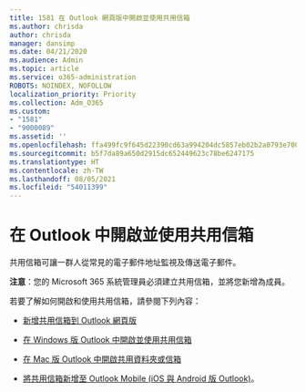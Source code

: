 ```yaml
---
title: 1581 在 Outlook 網頁版中開啟並使用共用信箱
ms.author: chrisda
author: chrisda
manager: dansimp
ms.date: 04/21/2020
ms.audience: Admin
ms.topic: article
ms.service: o365-administration
ROBOTS: NOINDEX, NOFOLLOW
localization_priority: Priority
ms.collection: Adm_O365
ms.custom:
- "1581"
- "9000089"
ms.assetid: ''
ms.openlocfilehash: ffa499fc9f645d22390cd63a994204dc5857eb02b2a0793e700d3a3e2ef50546
ms.sourcegitcommit: b5f7da89a650d2915dc652449623c78be6247175
ms.translationtype: HT
ms.contentlocale: zh-TW
ms.lasthandoff: 08/05/2021
ms.locfileid: "54011399"
---
```

# <a name="open-and-use-a-shared-mailbox-in-outlook"></a>在 Outlook 中開啟並使用共用信箱

共用信箱可讓一群人從常見的電子郵件地址監視及傳送電子郵件。 

**注意**：您的 Microsoft 365 系統管理員必須建立共用信箱，並將您新增為成員。

若要了解如何開啟和使用共用信箱，請參閱下列內容：

- [新增共用信箱到 Outlook 網頁版](https://support.office.com/article/Add-a-shared-mailbox-to-Outlook-on-the-web-98b5a90d-4e38-415d-a030-f09a4cd28207)

- [在 Windows 版 Outlook 中開啟並使用共用信箱](https://support.office.com/article/open-and-use-a-shared-mailbox-in-outlook-d94a8e9e-21f1-4240-808b-de9c9c088afd)

- [在 Mac 版 Outlook 中開啟共用資料夾或信箱](https://support.office.com/article/Open-a-shared-folder-or-mailbox-in-Outlook-for-Mac-6ecc39c5-5577-4a1d-b18c-bbdc92972cb2)

- [將共用信箱新增至 Outlook Mobile (iOS 與 Android 版 Outlook)](https://support.office.com/article/Add-a-shared-mailbox-to-Outlook-mobile-f866242c-81b2-472e-8776-6c49c5473c9f)。
